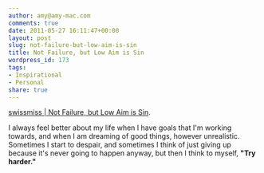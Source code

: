 ```yaml
---
author: amy@amy-mac.com
comments: true
date: 2011-05-27 16:11:47+00:00
layout: post
slug: not-failure-but-low-aim-is-sin
title: Not Failure, but Low Aim is Sin
wordpress_id: 173
tags:
- Inspirational
- Personal
share: true
---
```


[swissmiss | Not Failure, but Low Aim is Sin](http://www.swiss-miss.com/2011/05/not-failure-but-low-aim-is-sin.html).

I always feel better about my life when I have goals that I'm working towards, and when I am dreaming of good things, however unrealistic. Sometimes I start to despair, and sometimes I think of just giving up because it's never going to happen anyway, but then I think to myself, **"Try harder."**
